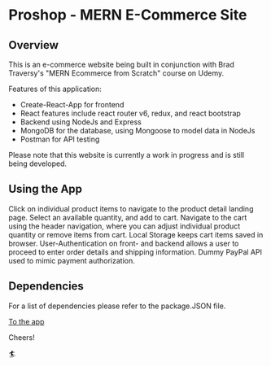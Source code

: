 # Proshop - MERN E-Commerce Site

## Overview

This is an e-commerce website being built in conjunction with Brad Traversy's "MERN Ecommerce from Scratch" course on Udemy.

Features of this application:

- Create-React-App for frontend
- React features include react router v6, redux, and react bootstrap
- Backend using NodeJs and Express
- MongoDB for the database, using Mongoose to model data in NodeJs
- Postman for API testing

Please note that this website is currently a work in progress and is still being developed.

## Using the App

Click on individual product items to navigate to the product detail landing page. Select an available quantity, and add to cart. Navigate to the cart using the header navigation, where you can adjust individual product quantity or remove items from cart. Local Storage keeps cart items saved in browser. User-Authentication on front- and backend allows a user to proceed to enter order details and shipping information. Dummy PayPal API used to mimic payment authorization.

## Dependencies

For a list of dependencies please refer to the package.JSON file.

[To the app](link)

Cheers!

:surfer:
